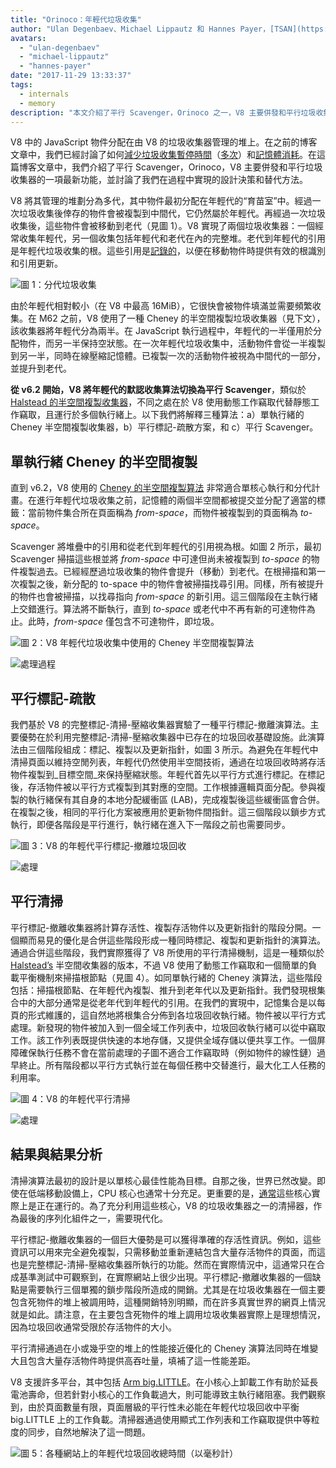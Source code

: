 ```yaml
---
title: "Orinoco：年輕代垃圾收集"
author: "Ulan Degenbaev、Michael Lippautz 和 Hannes Payer，[TSAN](https://github.com/google/sanitizers/wiki/ThreadSanitizerCppManual) 的朋友們"
avatars: 
  - "ulan-degenbaev"
  - "michael-lippautz"
  - "hannes-payer"
date: "2017-11-29 13:33:37"
tags: 
  - internals
  - memory
description: "本文介紹了平行 Scavenger，Orinoco 之一，V8 主要併發和平行垃圾收集器的最新功能之一。"
---
```

V8 中的 JavaScript 物件分配在由 V8 的垃圾收集器管理的堆上。在之前的博客文章中，我們已經討論了如何[減少垃圾收集暫停時間](/blog/jank-busters)（[多次](/blog/orinoco)）和[記憶體消耗](/blog/optimizing-v8-memory)。在這篇博客文章中，我們介紹了平行 Scavenger，Orinoco，V8 主要併發和平行垃圾收集器的一項最新功能，並討論了我們在過程中實現的設計決策和替代方法。

<!--truncate-->
V8 將其管理的堆劃分為多代，其中物件最初分配在年輕代的“育苗室”中。經過一次垃圾收集後倖存的物件會被複製到中間代，它仍然屬於年輕代。再經過一次垃圾收集後，這些物件會被移動到老代（見圖 1）。V8 實現了兩個垃圾收集器：一個經常收集年輕代，另一個收集包括年輕代和老代在內的完整堆。老代到年輕代的引用是年輕代垃圾收集的根。這些引用是[記錄的](/blog/orinoco)，以便在移動物件時提供有效的根識別和引用更新。

![圖 1：分代垃圾收集](/_img/orinoco-parallel-scavenger/generational-gc.png)

由於年輕代相對較小（在 V8 中最高 16MiB），它很快會被物件填滿並需要頻繁收集。在 M62 之前，V8 使用了一種 Cheney 的半空間複製垃圾收集器（見下文），該收集器將年輕代分為兩半。在 JavaScript 執行過程中，年輕代的一半僅用於分配物件，而另一半保持空狀態。在一次年輕代垃圾收集中，活動物件會從一半複製到另一半，同時在線壓縮記憶體。已複製一次的活動物件被視為中間代的一部分，並提升到老代。

**從 v6.2 開始，V8 將年輕代的默認收集算法切換為平行 Scavenger**，類似於 [Halstead 的半空間複製收集器](https://dl.acm.org/citation.cfm?id=802017)，不同之處在於 V8 使用動態工作竊取代替靜態工作竊取，且運行於多個執行緒上。以下我們將解釋三種算法：a）單執行緒的 Cheney 半空間複製收集器，b）平行標記-疏散方案，和 c）平行 Scavenger。

## 單執行緒 Cheney 的半空間複製

直到 v6.2，V8 使用的 [Cheney 的半空間複製算法](https://dl.acm.org/citation.cfm?doid=362790.362798) 非常適合單核心執行和分代計畫。在進行年輕代垃圾收集之前，記憶體的兩個半空間都被提交並分配了適當的標籤：當前物件集合所在頁面稱為 _from-space_，而物件被複製到的頁面稱為 _to-space_。

Scavenger 將堆疊中的引用和從老代到年輕代的引用視為根。如圖 2 所示，最初 Scavenger 掃描這些根並將 _from-space_ 中可達但尚未被複製到 _to-space_ 的物件複製過去。已經經歷過垃圾收集的物件會提升（移動）到老代。在根掃描和第一次複製之後，新分配的 to-space 中的物件會被掃描找尋引用。同樣，所有被提升的物件也會被掃描，以找尋指向 _from-space_ 的新引用。這三個階段在主執行緒上交錯進行。算法將不斷執行，直到 _to-space_ 或老代中不再有新的可達物件為止。此時，_from-space_ 僅包含不可達物件，即垃圾。

![圖 2：V8 年輕代垃圾收集中使用的 Cheney 半空間複製算法](/_img/orinoco-parallel-scavenger/cheneys-semispace-copy.png)

![處理過程](/_img/orinoco-parallel-scavenger/cheneys-semispace-copy-processing.png)

## 平行標記-疏散

我們基於 V8 的完整標記-清掃-壓縮收集器實驗了一種平行標記-撤離演算法。主要優勢在於利用完整標記-清掃-壓縮收集器中已存在的垃圾回收基礎設施。此演算法由三個階段組成：標記、複製以及更新指針，如圖 3 所示。為避免在年輕代中清掃頁面以維持空閒列表，年輕代仍然使用半空間技術，通過在垃圾回收時將存活物件複製到_目標空間_來保持壓縮狀態。年輕代首先以平行方式進行標記。在標記後，存活物件被以平行方式複製到其對應的空間。工作根據邏輯頁面分配。參與複製的執行緒保有其自身的本地分配緩衝區 (LAB)，完成複製後這些緩衝區會合併。在複製之後，相同的平行化方案被應用於更新物件間指針。這三個階段以鎖步方式執行，即便各階段是平行進行，執行緒在進入下一階段之前也需要同步。

![圖 3：V8 的年輕代平行標記-撤離垃圾回收](/_img/orinoco-parallel-scavenger/parallel-mark-evacuate.png)

![處理](/_img/orinoco-parallel-scavenger/parallel-mark-evacuate-processing.png)

## 平行清掃

平行標記-撤離收集器將計算存活性、複製存活物件以及更新指針的階段分開。一個顯而易見的優化是合併這些階段形成一種同時標記、複製和更新指針的演算法。通過合併這些階段，我們實際獲得了 V8 所使用的平行清掃機制，這是一種類似於[Halstead’s](https://dl.acm.org/citation.cfm?id=802017) 半空間收集器的版本，不過 V8 使用了動態工作竊取和一個簡單的負載平衡機制來掃描根節點（見圖 4）。如同單執行緒的 Cheney 演算法，這些階段包括：掃描根節點、在年輕代內複製、推升到老年代以及更新指針。我們發現根集合中的大部分通常是從老年代到年輕代的引用。在我們的實現中，記憶集合是以每頁的形式維護的，這自然地將根集合分佈到各垃圾回收執行緒。物件被以平行方式處理。新發現的物件被加入到一個全域工作列表中，垃圾回收執行緒可以從中竊取工作。該工作列表既提供快速的本地存儲，又提供全域存儲以便共享工作。一個屏障確保執行任務不會在當前處理的子圖不適合工作竊取時（例如物件的線性鏈）過早終止。所有階段都以平行方式執行並在每個任務中交替進行，最大化工人任務的利用率。

![圖 4：V8 的年輕代平行清掃](/_img/orinoco-parallel-scavenger/parallel-scavenge.png)

![處理](/_img/orinoco-parallel-scavenger/parallel-scavenge-processing.png)

## 結果與結果分析

清掃演算法最初的設計是以單核心最佳性能為目標。自那之後，世界已然改變。即使在低端移動設備上，CPU 核心也通常十分充足。更重要的是，[通常](https://dl.acm.org/citation.cfm?id=2968469)這些核心實際上是正在運行的。為了充分利用這些核心，V8 的垃圾收集器之一的清掃器，作為最後的序列化組件之一，需要現代化。

平行標記-撤離收集器的一個巨大優勢是可以獲得準確的存活性資訊。例如，這些資訊可以用來完全避免複製，只需移動並重新連結包含大量存活物件的頁面，而這也是完整標記-清掃-壓縮收集器所執行的功能。然而在實際情況中，這通常只在合成基準測試中可觀察到，在實際網站上很少出現。平行標記-撤離收集器的一個缺點是需要執行三個單獨的鎖步階段所造成的開銷。尤其是在垃圾收集器在一個主要包含死物件的堆上被調用時，這種開銷特別明顯，而在許多真實世界的網頁上情況就是如此。請注意，在主要包含死物件的堆上調用垃圾收集器實際上是理想情況，因為垃圾回收通常受限於存活物件的大小。

平行清掃通過在小或幾乎空的堆上的性能接近優化的 Cheney 演算法同時在堆變大且包含大量存活物件時提供高吞吐量，填補了這一性能差距。

V8 支援許多平台，其中包括 [Arm big.LITTLE](https://developer.arm.com/technologies/big-little)。在小核心上卸載工作有助於延長電池壽命，但若針對小核心的工作負載過大，則可能導致主執行緒阻塞。我們觀察到，由於頁面數量有限，頁面層級的平行性未必能在年輕代垃圾回收中平衡 big.LITTLE 上的工作負載。清掃器通過使用顯式工作列表和工作竊取提供中等粒度的同步，自然地解決了這一問題。

![圖 5：各種網站上的年輕代垃圾回收總時間（以毫秒計）](/_img/orinoco-parallel-scavenger/results.png)
